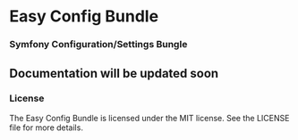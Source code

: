 # Easy Config Bundle
### Symfony Configuration/Settings Bungle
## Documentation will be updated soon



### License

The Easy Config Bundle is licensed under the MIT license. See the LICENSE file for more details.